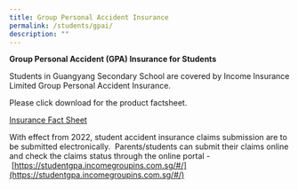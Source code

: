 ```yaml
---
title: Group Personal Accident Insurance
permalink: /students/gpai/
description: ""
---
```

**Group Personal Accident (GPA) Insurance for Students**

Students in Guangyang Secondary School are covered by Income Insurance Limited Group Personal Accident Insurance.

Please click download for the product factsheet.

[Insurance Fact Sheet](/files/Product-Fact-Sheet-Year-2022-Sep-2022.pdf)

With effect from 2022, student accident insurance claims submission are to be submitted electronically.  Parents/students can submit their claims online and check the claims status through the online portal - [https://studentgpa.incomegroupins.com.sg/#/](https://studentgpa.incomegroupins.com.sg/#/)